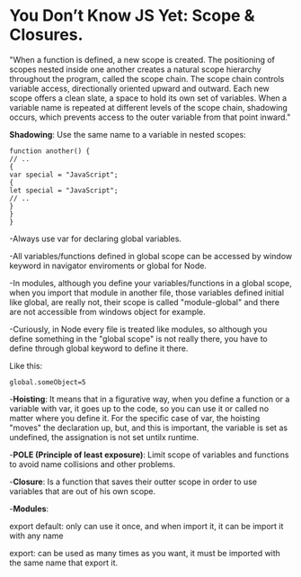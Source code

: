 # You Don’t Know JS Yet: Scope & Closures.

"When a function is defined, a
new scope is created. The positioning of scopes nested inside
one another creates a natural scope hierarchy throughout the
program, called the scope chain. The scope chain controls
variable access, directionally oriented upward and outward.
Each new scope offers a clean slate, a space to hold its own
set of variables. When a variable name is repeated at different
levels of the scope chain, shadowing occurs, which prevents
access to the outer variable from that point inward."

**Shadowing**: Use the same name to a variable in nested scopes:

```
function another() {
// ..
{
var special = "JavaScript";
{
let special = "JavaScript";
// ..
}
}
}
```

-Always use var for declaring global variables.

-All variables/functions defined in global scope can be accessed by window keyword in navigator enviroments or global for Node.

-In modules, although you define your variables/functions in a global scope, when you import that module in another file, those variables defined initial like global, are really not, their scope is called "module-global" and there are not accessible from windows object for example.

-Curiously, in Node every file is treated like modules, so although you define something in the "global scope" is not really there, you have to define through global keyword to define it there.

Like this: 

``global.someObject=5``

-**Hoisting**: It means that in a figurative way, when you define a function or a variable with var, it goes up to the code, so you can use it or called no matter where you define it. For the specific case of var, the hoisting "moves" the declaration up, but, and this is important, the variable is set as undefined, the assignation is not set untilx runtime.

-**POLE (Principle of least exposure)**: Limit scope of variables and functions to avoid name collisions and other problems.

-**Closure**: Is a function that saves their outter scope in order to use variables that are out of his own scope.

-**Modules**:

export default: only can use it once, and when import it, it can be import it with any name

export: can be used as many times as you want, it must be imported with the same name that export it.








